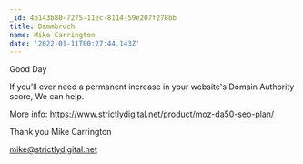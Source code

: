 ```yaml
---
_id: 4b143b80-7275-11ec-8114-59e207f278bb
title: Dammbruch
name: Mike Carrington
date: '2022-01-11T00:27:44.143Z'
---
```

Good Day 
 
If you'll ever need a permanent increase in your website's Domain Authority score, We can help. 
 
More info: 
https://www.strictlydigital.net/product/moz-da50-seo-plan/ 
 
 
Thank you 
Mike Carrington
 
mike@strictlydigital.net
